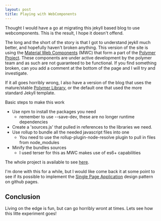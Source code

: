 ```yaml
---
layout: post
title: Playing with WebComponents
---
```


Thought I would have a go at migrating this jekyll based blog to use webcomponents.  This is the result, I hope it doesn't offend.

The long and the short of the story is that I got to understand jeykll much better, and hopefully haven't broken anything.  This version of the site is using the [Material Web Components](https://github.com/material-components/material-components-web-components) (MWC) that form a part of the [Polymer Project](https://www.polymer-project.org/).  These components are under active development by the polymer team and as such are not guaranteed to be functional.  If you find something broken, can you add a comment at the bottom of the page and I will try and investigate.

If it all goes horribly wrong, I also have a version of the blog that uses the mature/stable [Polymer Library](https://polymer-library.polymer-project.org/3.0/docs/about_30), or the default one that used the more standard Jekyll template.

Basic steps to make this work

- Use npm to install the packages you need
  - remember to use --save-dev, these are no longer runtime dependencies
- Create a 'sources.js' that pulled in references to the libraries we need.
- Use rollup to bundle all the needed javascript files into one
  - You need to use the rollup-plugin-node-resolve plugin to pull in files from node_modules
- Minify the bundles sources
  - I used terser for this as MWC makes use of es6+ capabilities

The whole project is available to see [here](https://github.com/m5p3nc3r/m5p3nc3r.github.io).

I'm done with this for a while, but I would like come back it at some point to see if its possible to implement the [Single Page Application](https://medium.com/a-lady-dev/single-page-applications-a-powerful-design-pattern-for-modern-web-apps-ec3590bb7e7a) design pattern on github pages.

## Conclusion

Living on the edge is fun, but can go horribly wront at times.  Lets see how this litte experiment goes!
